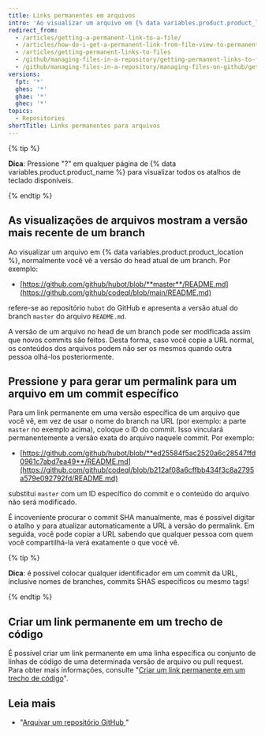```yaml
---
title: Links permanentes em arquivos
intro: 'Ao visualizar um arquivo em {% data variables.product.product_location %}, é possível pressionar a tecla "y" para atualizar a URL para um permalink com a versão exata do arquivo visualizado.'
redirect_from:
  - /articles/getting-a-permanent-link-to-a-file/
  - /articles/how-do-i-get-a-permanent-link-from-file-view-to-permanent-blob-url/
  - /articles/getting-permanent-links-to-files
  - /github/managing-files-in-a-repository/getting-permanent-links-to-files
  - /github/managing-files-in-a-repository/managing-files-on-github/getting-permanent-links-to-files
versions:
  fpt: '*'
  ghes: '*'
  ghae: '*'
  ghec: '*'
topics:
  - Repositories
shortTitle: Links permanentes para arquivos
---
```


{% tip %}

**Dica**: Pressione "?" em qualquer página de {% data variables.product.product_name %} para visualizar todos os atalhos de teclado disponíveis.

{% endtip %}

## As visualizações de arquivos mostram a versão mais recente de um branch

Ao visualizar um arquivo em {% data variables.product.product_location %}, normalmente você vê a versão do head atual de um branch.  Por exemplo:

* [https://github.com/github/hubot/blob/**master**/README.md](https://github.com/github/codeql/blob/main/README.md)

refere-se ao repositório `hubot` do GitHub e apresenta a versão atual do branch `master` do arquivo `README.md`.

A versão de um arquivo no head de um branch pode ser modificada assim que novos commits são feitos. Desta forma, caso você copie a URL normal, os conteúdos dos arquivos podem não ser os mesmos quando outra pessoa olhá-los posteriormente.

## Pressione <kbd>y</kbd> para gerar um permalink para um arquivo em um commit específico

Para um link permanente em uma versão específica de um arquivo que você vê, em vez de usar o nome do branch na URL (por exemplo: a parte `master` no exemplo acima), coloque o ID do commit.  Isso vinculará permanentemente a versão exata do arquivo naquele commit.  Por exemplo:

* [https://github.com/github/hubot/blob/**ed25584f5ac2520a6c28547ffd0961c7abd7ea49**/README.md](https://github.com/github/codeql/blob/b212af08a6cffbb434f3c8a2795a579e092792fd/README.md)

substitui `master` com um ID específico do commit e o conteúdo do arquivo não será modificado.

É incoveniente procurar o commit SHA manualmente, mas é possível digitar o atalho <kbd>y</kbd> para atualizar automaticamente a URL à versão do permalink.  Em seguida, você pode copiar a URL sabendo que qualquer pessoa com quem você compartilhá-la verá exatamente o que você vê.

{% tip %}

**Dica**: é possível colocar qualquer identificador em um commit da URL, inclusive nomes de branches, commits SHAS específicos ou mesmo tags!

{% endtip %}

## Criar um link permanente em um trecho de código

É possível criar um link permanente em uma linha específica ou conjunto de linhas de código de uma determinada versão de arquivo ou pull request. Para obter mais informações, consulte "[Criar um link permanente em um trecho de código](/articles/creating-a-permanent-link-to-a-code-snippet/)".

## Leia mais

- "[Arquivar um repositório GitHub ](/articles/archiving-a-github-repository)"
